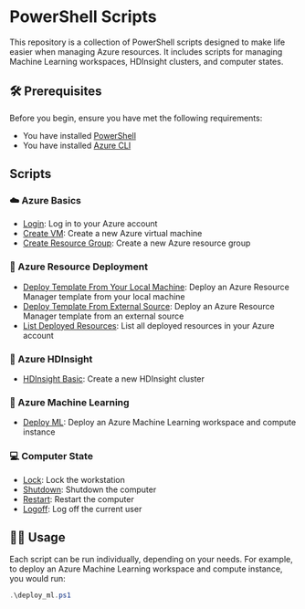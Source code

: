 # PowerShell Scripts 

This repository is a collection of PowerShell scripts designed to make life easier when managing Azure resources. It includes scripts for managing Machine Learning workspaces, HDInsight clusters, and computer states.

## 🛠️ Prerequisites

Before you begin, ensure you have met the following requirements:

- You have installed [PowerShell](https://aka.ms/getps6) 
- You have installed [Azure CLI](https://docs.microsoft.com/cli/azure/install-azure-cli) 

## Scripts

### ☁️ Azure Basics

- [Login](Azure/Basics/Login.ps1): Log in to your Azure account 
- [Create VM](Azure/Basics/Create_VM.ps1): Create a new Azure virtual machine 
- [Create Resource Group](Azure/Basics/Create_Resource_Group.ps1): Create a new Azure resource group 

### 🚀 Azure Resource Deployment

- [Deploy Template From Your Local Machine](Azure/ResourceDeployment/Deploy_Template_From_Your_Local_Machine.ps1): Deploy an Azure Resource Manager template from your local machine 
- [Deploy Template From External Source](Azure/ResourceDeployment/Deploy_Template_From_External_Source.ps1): Deploy an Azure Resource Manager template from an external source 
- [List Deployed Resources](Azure/Basics/List_Deployed_Resources.ps1): List all deployed resources in your Azure account 

### 📡 Azure HDInsight

- [HDInsight Basic](Azure/HDInsight/HDInsight-Basic.ps1): Create a new HDInsight cluster 

### 🤖 Azure Machine Learning

- [Deploy ML](Azure/ML/deploy_ml.ps1): Deploy an Azure Machine Learning workspace and compute instance 

### 💻 Computer State

- [Lock](ComputerState/lock.ps1): Lock the workstation 
- [Shutdown](ComputerState/shutdown.ps1): Shutdown the computer 
- [Restart](ComputerState/restart.ps1): Restart the computer 
- [Logoff](ComputerState/logoff.ps1): Log off the current user 

## 🏃‍♂️ Usage

Each script can be run individually, depending on your needs. For example, to deploy an Azure Machine Learning workspace and compute instance, you would run:

```powershell
.\deploy_ml.ps1
